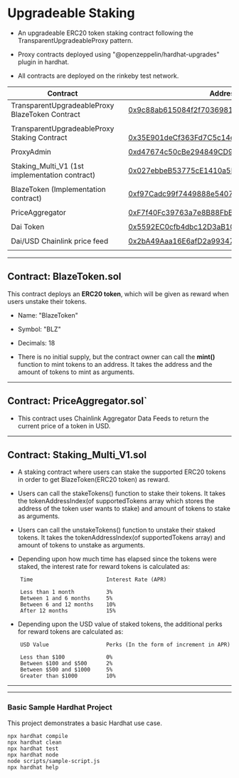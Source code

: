 # Upgradeable Staking

- An upgradeable ERC20 token staking contract following the TransparentUpgradeableProxy pattern.

- Proxy contracts deployed using "@openzeppelin/hardhat-upgrades" plugin in hardhat.

- All contracts are deployed on the rinkeby test network.

| Contract                                        	|   	| Address                                                                                                                           	|
|-------------------------------------------------	|---	|-----------------------------------------------------------------------------------------------------------------------------------	|
| TransparentUpgradeableProxy BlazeToken Contract 	|   	| [0x9c88ab615084f2f703698104eda5ba9ed1e099fb](https://rinkeby.etherscan.io/address/0x9c88ab615084f2f703698104eda5ba9ed1e099fb)     	|
|                                                 	|   	|                                                                                                                                   	|
| TransparentUpgradeableProxy Staking Contract    	|   	| [<br>0x35E901deCf363Fd7C5c14cFE5A2DB2EC2DdFb39c](https://rinkeby.etherscan.io/address/0x35E901deCf363Fd7C5c14cFE5A2DB2EC2DdFb39c) 	|
|                                                 	|   	|                                                                                                                                   	|
| ProxyAdmin                                      	|   	| [0xd47674c50cBe294849CD92084194a22cD1637101](https://rinkeby.etherscan.io/address/0xd47674c50cBe294849CD92084194a22cD1637101)     	|
|                                                 	|   	|                                                                                                                                   	|
| Staking_Multi_V1 (1st implementation contract)  	|   	| [0x027ebbeB53775cE1410a5E20233e084aB733f97a](https://rinkeby.etherscan.io/address/0x027ebbeB53775cE1410a5E20233e084aB733f97a)     	|
|                                                 	|   	|                                                                                                                                   	|
| BlazeToken (Implementation contract)            	|   	| [0xf97Cadc99f7449888e5407c724309950ffD891Ca](https://rinkeby.etherscan.io/address/0xf97Cadc99f7449888e5407c724309950ffD891Ca)     	|
|                                                 	|   	|                                                                                                                                   	|
| PriceAggregator                                 	|   	| [0xF7f40Fc39763a7e8B88FbBb770Cf414a1aAF47ca](https://rinkeby.etherscan.io/address/0xF7f40Fc39763a7e8B88FbBb770Cf414a1aAF47ca)     	|
|                                                 	|   	|                                                                                                                                   	|
| Dai Token                                       	|   	| [0x5592EC0cfb4dbc12D3aB100b257153436a1f0FEa](https://rinkeby.etherscan.io/address/0x5592EC0cfb4dbc12D3aB100b257153436a1f0FEa)     	|
|                                                 	|   	|                                                                                                                                   	|
| Dai/USD Chainlink price feed                    	|   	| [0x2bA49Aaa16E6afD2a993473cfB70Fa8559B523cF](https://rinkeby.etherscan.io/address/0x2bA49Aaa16E6afD2a993473cfB70Fa8559B523cF)     	|
|                                                 	|   	|                                                                                                                                   	|
---

## Contract: BlazeToken.sol

This contract deploys an **ERC20 token**, which will be given as reward when users unstake their tokens.

- Name: "BlazeToken"
- Symbol: "BLZ"
- Decimals: 18

- There is no initial supply, but the contract owner can call the **mint()** function to mint tokens to an address.
It takes the address and the amount of tokens to mint as arguments.

---

## Contract: PriceAggregator.sol`

- This contract uses Chainlink Aggregator Data Feeds to return the current price of a token in USD.

---

## Contract: Staking_Multi_V1.sol

- A staking contract where users can stake the supported ERC20 tokens in order to get BlazeToken(ERC20 token) as reward.

- Users can call the stakeTokens() function to stake their tokens. It takes the tokenAddressIndex(of supportedTokens array which stores the address of the token user wants to stake) and amount of tokens to stake as arguments.

- Users can call the unstakeTokens() function to unstake their staked tokens.
It takes the tokenAddressIndex(of supportedTokens array) and amount of tokens to unstake as arguments.

- Depending upon how much time has elapsed since the tokens were staked, the interest rate for reward tokens is calculated as:

```script
    Time                       Interest Rate (APR)

    Less than 1 month          3%
    Between 1 and 6 months     5%
    Between 6 and 12 months    10%
    After 12 months            15%
```

- Depending upon the USD value of staked tokens, the additional perks for reward tokens are calculated as:

```script
    USD Value                  Perks (In the form of increment in APR)

    Less than $100             0%
    Between $100 and $500      2%
    Between $500 and $1000     5%
    Greater than $1000         10%
```

---
---

### Basic Sample Hardhat Project

This project demonstrates a basic Hardhat use case.

```shell
npx hardhat compile
npx hardhat clean
npx hardhat test
npx hardhat node
node scripts/sample-script.js
npx hardhat help
```
